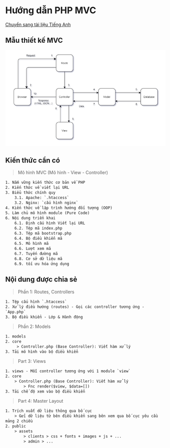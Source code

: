 # Hướng dẫn PHP MVC

[Chuyển sang tài liệu Tiếng Anh](https://github.com/De-Ying-Course/php-mvc-tutorial/blob/main/README.md)

## Mẫu thiết kế MVC

![screenshot](./php_mvc_design_pattern.png)

## Kiến thức cần có

> Mô hình MVC (Mô hình - View - Controller)

```
1. Nắm vững kiến thức cơ bản về PHP
2. Kiến thức về viết lại URL
3. Biểu thức chính quy
    3.1. Apache: `.htaccess`
    3.2. Nginx: `cấu hình nginx`
4. Kiến thức về lập trình hướng đối tượng (OOP)
5. Làm chủ mô hình module (Pure Code)
6. Nội dung triển khai
    6.1. Định cấu hình Viết lại URL
    6.2. Tệp mã index.php
    6.3. Tệp mã bootstrap.php
    6.4. Bộ điều khiển mã
    6.5. Mô hình mã
    6.6. Lượt xem mã
    6.7. Tuyến đường mã
    6.8. Cơ sở dữ liệu mã
    6.9. tối ưu hóa ứng dụng
```

## Nội dung được chia sẻ

> Phần 1: Routes, Controllers

```
1. Tệp cấu hình `.htaccess`
2. Xử lý điều hướng (routes) - Gọi các controller tương ứng - `App.php`
3. Bộ điều khiển - Lớp & Hành động
```

> Phần 2: Models

```
1. models
2. core
     > Controller.php (Base Controller): Viết hàm xử lý
3. Tải mô hình vào bộ điều khiển
```

> Part 3: Views

```
1. views - Mỗi controller tương ứng với 1 module `view`
2. core
    > Controller.php (Base Controller): Viết hàm xử lý
        > Fnc render($view, $data=[])
3. Tải chế độ xem vào bộ điều khiển
```

> Part 4: Master Layout

```
1. Trích xuất dữ liệu thông qua bố cục
    > Gửi dữ liệu từ bên điều khiển sang bên xem qua bố cục yêu cầu mảng 2 chiều
2. public
    > assets
        > clients > css + fonts + images + js + ...
        > admin > ...
```
